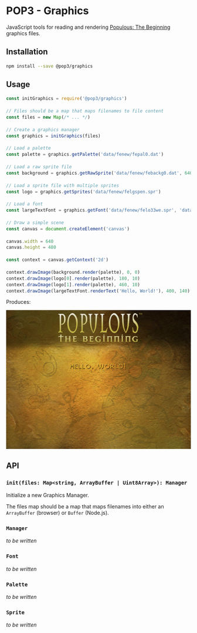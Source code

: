 # POP3 - Graphics

JavaScript tools for reading and rendering [Populous: The Beginning](https://en.wikipedia.org/wiki/Populous:_The_Beginning) graphics files.

## Installation

```sh
npm install --save @pop3/graphics
```

## Usage

```js
const initGraphics = require('@pop3/graphics')

// Files should be a map that maps filenames to file content
const files = new Map(/* ... */)

// Create a graphics manager
const graphics = initGraphics(files)

// Load a palette
const palette = graphics.getPalette('data/fenew/fepal0.dat')

// Load a raw sprite file
const background = graphics.getRawSprite('data/fenew/febackg0.dat', 640, 480)

// Load a sprite file with multiple sprites
const logo = graphics.getSprites('data/fenew/felgspen.spr')

// Load a font
const largeTextFont = graphics.getFont('data/fenew/felo33we.spr', 'data/fenew/fepal0.dat')

// Draw a simple scene
const canvas = document.createElement('canvas')

canvas.width = 640
canvas.height = 480

const context = canvas.getContext('2d')

context.drawImage(background.render(palette), 0, 0)
context.drawImage(logo[0].render(palette), 180, 10)
context.drawImage(logo[1].render(palette), 460, 10)
context.drawImage(largeTextFont.renderText('Hello, World!'), 400, 140)
```

Produces:

![example output](example.png)

## API

### `init(files: Map<string, ArrayBuffer | Uint8Array>): Manager`

Initialize a new Graphics Manager.

The files map should be a map that maps filenames into either an `ArrayBuffer` (browser) or `Buffer` (Node.js).

### `Manager`

*to be written*

### `Font`

*to be written*

### `Palette`

*to be written*

### `Sprite`

*to be written*
